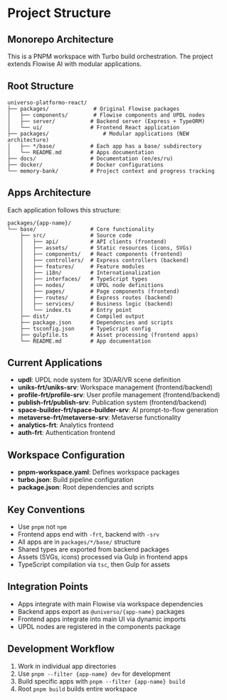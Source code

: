 # Project Structure

## Monorepo Architecture
This is a PNPM workspace with Turbo build orchestration. The project extends Flowise AI with modular applications.

## Root Structure
```
universo-platformo-react/
├── packages/              # Original Flowise packages
│   ├── components/        # Flowise components and UPDL nodes
│   ├── server/           # Backend server (Express + TypeORM)
│   └── ui/               # Frontend React application
├── packages/                 # Modular applications (NEW architecture)
│   ├── */base/           # Each app has a base/ subdirectory
│   └── README.md         # Apps documentation
├── docs/                 # Documentation (en/es/ru)
├── docker/               # Docker configurations
└── memory-bank/          # Project context and progress tracking
```

## Apps Architecture
Each application follows this structure:
```
packages/{app-name}/
└── base/                 # Core functionality
    ├── src/              # Source code
    │   ├── api/          # API clients (frontend)
    │   ├── assets/       # Static resources (icons, SVGs)
    │   ├── components/   # React components (frontend)
    │   ├── controllers/  # Express controllers (backend)
    │   ├── features/     # Feature modules
    │   ├── i18n/         # Internationalization
    │   ├── interfaces/   # TypeScript types
    │   ├── nodes/        # UPDL node definitions
    │   ├── pages/        # Page components (frontend)
    │   ├── routes/       # Express routes (backend)
    │   ├── services/     # Business logic (backend)
    │   └── index.ts      # Entry point
    ├── dist/             # Compiled output
    ├── package.json      # Dependencies and scripts
    ├── tsconfig.json     # TypeScript config
    ├── gulpfile.ts       # Asset processing (frontend apps)
    └── README.md         # App documentation
```

## Current Applications
- **updl**: UPDL node system for 3D/AR/VR scene definition
- **uniks-frt/uniks-srv**: Workspace management (frontend/backend)
- **profile-frt/profile-srv**: User profile management (frontend/backend)
- **publish-frt/publish-srv**: Publication system (frontend/backend)
- **space-builder-frt/space-builder-srv**: AI prompt-to-flow generation
- **metaverse-frt/metaverse-srv**: Metaverse functionality
- **analytics-frt**: Analytics frontend
- **auth-frt**: Authentication frontend

## Workspace Configuration
- **pnpm-workspace.yaml**: Defines workspace packages
- **turbo.json**: Build pipeline configuration
- **package.json**: Root dependencies and scripts

## Key Conventions
- Use `pnpm` not `npm`
- Frontend apps end with `-frt`, backend with `-srv`
- All apps are in `packages/*/base/` structure
- Shared types are exported from backend packages
- Assets (SVGs, icons) processed via Gulp in frontend apps
- TypeScript compilation via `tsc`, then Gulp for assets

## Integration Points
- Apps integrate with main Flowise via workspace dependencies
- Backend apps export as `@universo/{app-name}` packages
- Frontend apps integrate into main UI via dynamic imports
- UPDL nodes are registered in the components package

## Development Workflow
1. Work in individual app directories
2. Use `pnpm --filter {app-name} dev` for development
3. Build specific apps with `pnpm --filter {app-name} build`
4. Root `pnpm build` builds entire workspace